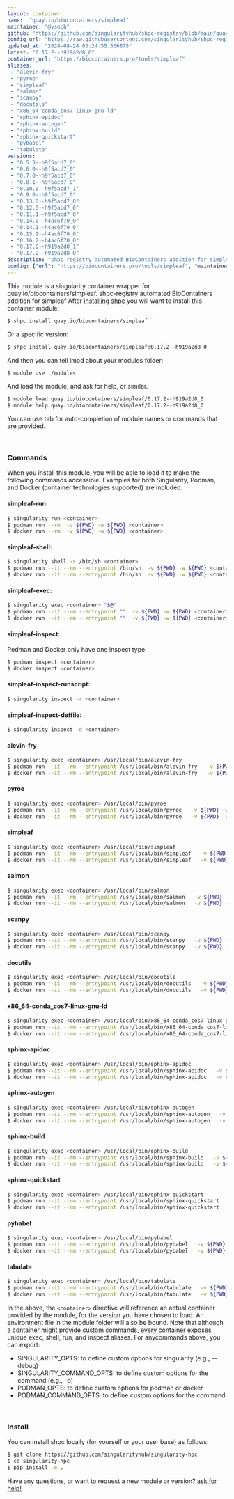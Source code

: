 ```yaml
---
layout: container
name:  "quay.io/biocontainers/simpleaf"
maintainer: "@vsoch"
github: "https://github.com/singularityhub/shpc-registry/blob/main/quay.io/biocontainers/simpleaf/container.yaml"
config_url: "https://raw.githubusercontent.com/singularityhub/shpc-registry/main/quay.io/biocontainers/simpleaf/container.yaml"
updated_at: "2024-08-24 03:24:55.566875"
latest: "0.17.2--h919a2d8_0"
container_url: "https://biocontainers.pro/tools/simpleaf"
aliases:
 - "alevin-fry"
 - "pyroe"
 - "simpleaf"
 - "salmon"
 - "scanpy"
 - "docutils"
 - "x86_64-conda_cos7-linux-gnu-ld"
 - "sphinx-apidoc"
 - "sphinx-autogen"
 - "sphinx-build"
 - "sphinx-quickstart"
 - "pybabel"
 - "tabulate"
versions:
 - "0.5.3--h9f5acd7_0"
 - "0.6.0--h9f5acd7_0"
 - "0.7.0--h9f5acd7_0"
 - "0.8.1--h9f5acd7_0"
 - "0.10.0--h9f5acd7_1"
 - "0.9.0--h9f5acd7_0"
 - "0.13.0--h9f5acd7_0"
 - "0.12.0--h9f5acd7_0"
 - "0.11.1--h9f5acd7_0"
 - "0.14.0--h4ac6f70_0"
 - "0.14.1--h4ac6f70_0"
 - "0.15.1--h4ac6f70_0"
 - "0.16.2--h4ac6f70_0"
 - "0.17.0--h919a2d8_1"
 - "0.17.2--h919a2d8_0"
description: "shpc-registry automated BioContainers addition for simpleaf"
config: {"url": "https://biocontainers.pro/tools/simpleaf", "maintainer": "@vsoch", "description": "shpc-registry automated BioContainers addition for simpleaf", "latest": {"0.17.2--h919a2d8_0": "sha256:cb54e63049db289ff2549877280d371c7460d09606f6d5827d8c5fadcbe8e7cd"}, "tags": {"0.5.3--h9f5acd7_0": "sha256:e3d091171880db081708f097fab967b6d6bfd517087b8da1ded720727356d032", "0.6.0--h9f5acd7_0": "sha256:fc9f851428207eb47fc4421c8e5c3bc7d3d0cd13a871d563a7342597da178ffe", "0.7.0--h9f5acd7_0": "sha256:9b827a7385ab6e64256d3face3fc025a67e6eaa12c33725707ed18c53a77abeb", "0.8.1--h9f5acd7_0": "sha256:874dbd54eab72081541c15ac90e27517fb0e8b92cf1c4b636c38ac3aadb3ffc6", "0.10.0--h9f5acd7_1": "sha256:d6cc855f9027d5c826bda1885531eeb943187b9ce78d457d36813fd7acf2be29", "0.9.0--h9f5acd7_0": "sha256:9b8a673d858b41e2609435eea1fab95f43ca3813cf614b82777f9b77a53ed159", "0.13.0--h9f5acd7_0": "sha256:3d697a1fa933d5d585bcb1b3e35fd14008fb4a5b8eddc35fb298ecbc22ecc510", "0.12.0--h9f5acd7_0": "sha256:a85dbddd313ec07c03d7410eb270e45eb2ed587761442278bdad8ee355b3348c", "0.11.1--h9f5acd7_0": "sha256:e0b6e1f34fd1211ab8f620d84bac670f5f9086c23f8fc146155d1dc01a6be249", "0.14.0--h4ac6f70_0": "sha256:5b3dd2d214f2f534fcc25a80a1c0fa9755b4652f3a3d9a1412c5c9e38bb5a757", "0.14.1--h4ac6f70_0": "sha256:cb166780c2fd8b93e93350c630ed13ab2399d5fc28dfd9ce73e7814cfad61dc8", "0.15.1--h4ac6f70_0": "sha256:b3d071f8f68f1d3e0bbf43af60e9091d12d12db688c33263a6205d6c3e288082", "0.16.2--h4ac6f70_0": "sha256:7e0b8095b5b847572aa9a2fdd6496feea136d19f14addb0694d15715dd3cb9e9", "0.17.0--h919a2d8_1": "sha256:d39b3760de41e785391e6fa0ed75d5040673ca3cc98c087fba09f9fd37363347", "0.17.2--h919a2d8_0": "sha256:cb54e63049db289ff2549877280d371c7460d09606f6d5827d8c5fadcbe8e7cd"}, "docker": "quay.io/biocontainers/simpleaf", "aliases": {"alevin-fry": "/usr/local/bin/alevin-fry", "pyroe": "/usr/local/bin/pyroe", "simpleaf": "/usr/local/bin/simpleaf", "salmon": "/usr/local/bin/salmon", "scanpy": "/usr/local/bin/scanpy", "docutils": "/usr/local/bin/docutils", "x86_64-conda_cos7-linux-gnu-ld": "/usr/local/bin/x86_64-conda_cos7-linux-gnu-ld", "sphinx-apidoc": "/usr/local/bin/sphinx-apidoc", "sphinx-autogen": "/usr/local/bin/sphinx-autogen", "sphinx-build": "/usr/local/bin/sphinx-build", "sphinx-quickstart": "/usr/local/bin/sphinx-quickstart", "pybabel": "/usr/local/bin/pybabel", "tabulate": "/usr/local/bin/tabulate"}}
---
```


This module is a singularity container wrapper for quay.io/biocontainers/simpleaf.
shpc-registry automated BioContainers addition for simpleaf
After [installing shpc](#install) you will want to install this container module:


```bash
$ shpc install quay.io/biocontainers/simpleaf
```

Or a specific version:

```bash
$ shpc install quay.io/biocontainers/simpleaf:0.17.2--h919a2d8_0
```

And then you can tell lmod about your modules folder:

```bash
$ module use ./modules
```

And load the module, and ask for help, or similar.

```bash
$ module load quay.io/biocontainers/simpleaf/0.17.2--h919a2d8_0
$ module help quay.io/biocontainers/simpleaf/0.17.2--h919a2d8_0
```

You can use tab for auto-completion of module names or commands that are provided.

<br>

### Commands

When you install this module, you will be able to load it to make the following commands accessible.
Examples for both Singularity, Podman, and Docker (container technologies supported) are included.

#### simpleaf-run:

```bash
$ singularity run <container>
$ podman run --rm  -v ${PWD} -w ${PWD} <container>
$ docker run --rm  -v ${PWD} -w ${PWD} <container>
```

#### simpleaf-shell:

```bash
$ singularity shell -s /bin/sh <container>
$ podman run --it --rm --entrypoint /bin/sh  -v ${PWD} -w ${PWD} <container>
$ docker run --it --rm --entrypoint /bin/sh  -v ${PWD} -w ${PWD} <container>
```

#### simpleaf-exec:

```bash
$ singularity exec <container> "$@"
$ podman run --it --rm --entrypoint ""  -v ${PWD} -w ${PWD} <container> "$@"
$ docker run --it --rm --entrypoint ""  -v ${PWD} -w ${PWD} <container> "$@"
```

#### simpleaf-inspect:

Podman and Docker only have one inspect type.

```bash
$ podman inspect <container>
$ docker inspect <container>
```

#### simpleaf-inspect-runscript:

```bash
$ singularity inspect -r <container>
```

#### simpleaf-inspect-deffile:

```bash
$ singularity inspect -d <container>
```


#### alevin-fry

```bash
$ singularity exec <container> /usr/local/bin/alevin-fry
$ podman run --it --rm --entrypoint /usr/local/bin/alevin-fry   -v ${PWD} -w ${PWD} <container> -c " $@"
$ docker run --it --rm --entrypoint /usr/local/bin/alevin-fry   -v ${PWD} -w ${PWD} <container> -c " $@"
```


#### pyroe

```bash
$ singularity exec <container> /usr/local/bin/pyroe
$ podman run --it --rm --entrypoint /usr/local/bin/pyroe   -v ${PWD} -w ${PWD} <container> -c " $@"
$ docker run --it --rm --entrypoint /usr/local/bin/pyroe   -v ${PWD} -w ${PWD} <container> -c " $@"
```


#### simpleaf

```bash
$ singularity exec <container> /usr/local/bin/simpleaf
$ podman run --it --rm --entrypoint /usr/local/bin/simpleaf   -v ${PWD} -w ${PWD} <container> -c " $@"
$ docker run --it --rm --entrypoint /usr/local/bin/simpleaf   -v ${PWD} -w ${PWD} <container> -c " $@"
```


#### salmon

```bash
$ singularity exec <container> /usr/local/bin/salmon
$ podman run --it --rm --entrypoint /usr/local/bin/salmon   -v ${PWD} -w ${PWD} <container> -c " $@"
$ docker run --it --rm --entrypoint /usr/local/bin/salmon   -v ${PWD} -w ${PWD} <container> -c " $@"
```


#### scanpy

```bash
$ singularity exec <container> /usr/local/bin/scanpy
$ podman run --it --rm --entrypoint /usr/local/bin/scanpy   -v ${PWD} -w ${PWD} <container> -c " $@"
$ docker run --it --rm --entrypoint /usr/local/bin/scanpy   -v ${PWD} -w ${PWD} <container> -c " $@"
```


#### docutils

```bash
$ singularity exec <container> /usr/local/bin/docutils
$ podman run --it --rm --entrypoint /usr/local/bin/docutils   -v ${PWD} -w ${PWD} <container> -c " $@"
$ docker run --it --rm --entrypoint /usr/local/bin/docutils   -v ${PWD} -w ${PWD} <container> -c " $@"
```


#### x86_64-conda_cos7-linux-gnu-ld

```bash
$ singularity exec <container> /usr/local/bin/x86_64-conda_cos7-linux-gnu-ld
$ podman run --it --rm --entrypoint /usr/local/bin/x86_64-conda_cos7-linux-gnu-ld   -v ${PWD} -w ${PWD} <container> -c " $@"
$ docker run --it --rm --entrypoint /usr/local/bin/x86_64-conda_cos7-linux-gnu-ld   -v ${PWD} -w ${PWD} <container> -c " $@"
```


#### sphinx-apidoc

```bash
$ singularity exec <container> /usr/local/bin/sphinx-apidoc
$ podman run --it --rm --entrypoint /usr/local/bin/sphinx-apidoc   -v ${PWD} -w ${PWD} <container> -c " $@"
$ docker run --it --rm --entrypoint /usr/local/bin/sphinx-apidoc   -v ${PWD} -w ${PWD} <container> -c " $@"
```


#### sphinx-autogen

```bash
$ singularity exec <container> /usr/local/bin/sphinx-autogen
$ podman run --it --rm --entrypoint /usr/local/bin/sphinx-autogen   -v ${PWD} -w ${PWD} <container> -c " $@"
$ docker run --it --rm --entrypoint /usr/local/bin/sphinx-autogen   -v ${PWD} -w ${PWD} <container> -c " $@"
```


#### sphinx-build

```bash
$ singularity exec <container> /usr/local/bin/sphinx-build
$ podman run --it --rm --entrypoint /usr/local/bin/sphinx-build   -v ${PWD} -w ${PWD} <container> -c " $@"
$ docker run --it --rm --entrypoint /usr/local/bin/sphinx-build   -v ${PWD} -w ${PWD} <container> -c " $@"
```


#### sphinx-quickstart

```bash
$ singularity exec <container> /usr/local/bin/sphinx-quickstart
$ podman run --it --rm --entrypoint /usr/local/bin/sphinx-quickstart   -v ${PWD} -w ${PWD} <container> -c " $@"
$ docker run --it --rm --entrypoint /usr/local/bin/sphinx-quickstart   -v ${PWD} -w ${PWD} <container> -c " $@"
```


#### pybabel

```bash
$ singularity exec <container> /usr/local/bin/pybabel
$ podman run --it --rm --entrypoint /usr/local/bin/pybabel   -v ${PWD} -w ${PWD} <container> -c " $@"
$ docker run --it --rm --entrypoint /usr/local/bin/pybabel   -v ${PWD} -w ${PWD} <container> -c " $@"
```


#### tabulate

```bash
$ singularity exec <container> /usr/local/bin/tabulate
$ podman run --it --rm --entrypoint /usr/local/bin/tabulate   -v ${PWD} -w ${PWD} <container> -c " $@"
$ docker run --it --rm --entrypoint /usr/local/bin/tabulate   -v ${PWD} -w ${PWD} <container> -c " $@"
```



In the above, the `<container>` directive will reference an actual container provided
by the module, for the version you have chosen to load. An environment file in the
module folder will also be bound. Note that although a container
might provide custom commands, every container exposes unique exec, shell, run, and
inspect aliases. For anycommands above, you can export:

 - SINGULARITY_OPTS: to define custom options for singularity (e.g., --debug)
 - SINGULARITY_COMMAND_OPTS: to define custom options for the command (e.g., -b)
 - PODMAN_OPTS: to define custom options for podman or docker
 - PODMAN_COMMAND_OPTS: to define custom options for the command

<br>

### Install

You can install shpc locally (for yourself or your user base) as follows:

```bash
$ git clone https://github.com/singularityhub/singularity-hpc
$ cd singularity-hpc
$ pip install -e .
```

Have any questions, or want to request a new module or version? [ask for help!](https://github.com/singularityhub/singularity-hpc/issues)